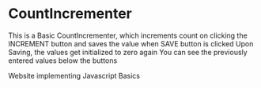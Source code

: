 # CountIncrementer
This is a Basic CountIncrementer, which increments count on clicking the INCREMENT button and saves the value when SAVE button is clicked
Upon Saving, the values get initialized to zero again
You can see the previously entered values below the buttons

Website implementing Javascript Basics
